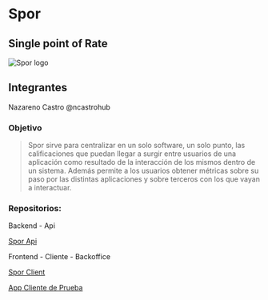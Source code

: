 # Spor
## Single point of Rate

![Spor logo](https://drive.google.com/file/d/1vO3BcLVId1h5XS3IC0D24m-2j67QA)
## Integrantes

Nazareno Castro @ncastrohub

### Objetivo

>Spor sirve para centralizar en un solo software, un solo punto,  las calificaciones que puedan llegar a surgir entre usuarios de una aplicación como resultado de la interacción de los mismos dentro de un sistema.
Además permite a los usuarios obtener métricas sobre su paso por las distintas aplicaciones y sobre terceros con los que vayan a interactuar.

### Repositorios:

Backend - Api

[Spor Api](https://github.com/ncastrohub/spor_api)

Frontend - Cliente - Backoffice

[Spor Client](https://github.com/ncastrohub/spor-client)


[App Cliente de Prueba]()

